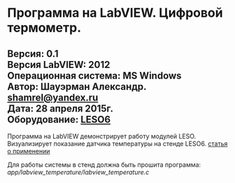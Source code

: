 Программа на LabVIEW. Цифровой термометр.
==========================================================
**Версия**: 0.1  
**Версия LabVIEW**: 2012  
**Операционная система**: MS Windows  
**Автор**: Шауэрман Александр. shamrel@yandex.ru  
**Дата**: 28 апреля 2015г.  
**Оборудование**: [LESO6](http://www.labfor.ru/devices/leso6)  
--------------------------------------------------------

Программа на LabVIEW демонстрирует работу модулей LESO. 
Визуализирует показание датчика температуры на стенде LESO6. 
[статья о применении](http://www.labfor.ru/articles/labview/leso6_part2)

Для работы системы в стенд должна быть прошита программа:
*app/labview_temperature/labview_temperature.c*